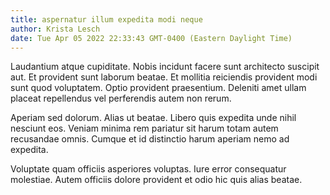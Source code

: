 ```yaml
---
title: aspernatur illum expedita modi neque
author: Krista Lesch
date: Tue Apr 05 2022 22:33:43 GMT-0400 (Eastern Daylight Time)
---
```

Laudantium atque cupiditate. Nobis incidunt facere sunt architecto suscipit aut. Et provident sunt laborum beatae. Et mollitia reiciendis provident modi sunt quod voluptatem. Optio provident praesentium. Deleniti amet ullam placeat repellendus vel perferendis autem non rerum.

 Aperiam sed dolorum. Alias ut beatae. Libero quis expedita unde nihil nesciunt eos. Veniam minima rem pariatur sit harum totam autem recusandae omnis. Cumque et id distinctio harum aperiam nemo ad expedita.

 Voluptate quam officiis asperiores voluptas. Iure error consequatur molestiae. Autem officiis dolore provident et odio hic quis alias beatae.